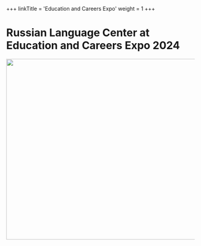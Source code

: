 +++
linkTitle = 'Education and Careers Expo'
weight = 1
+++

# Russian Language Center at Education and Careers Expo 2024

<p><a href="https://event.hktdc.com/fair/hkeducationexpo-en/HKTDC-Education-and-Careers-Expo/" target="_blank" rel="noopener noreferrer"><img src="/photos/slider/edu_banner_2024_1.jpg" width="945" height="483" style="display: block; margin-left: auto; margin-right: auto;" caption="false" /></a></p><div class = "clear"></div>
